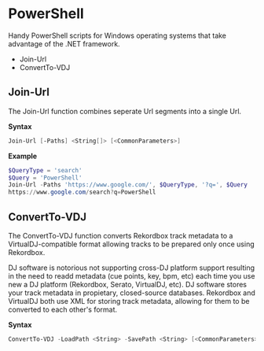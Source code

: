 
# PowerShell

Handy PowerShell scripts for Windows operating systems that take advantage of the .NET framework.

* Join-Url
* ConvertTo-VDJ

## Join-Url

The Join-Url function combines seperate Url segments into a single Url.

**Syntax**
```powershell
Join-Url [-Paths] <String[]> [<CommonParameters>]
```

**Example**
```powershell
$QueryType = 'search'
$Query = 'PowerShell'
Join-Url -Paths 'https://www.google.com/', $QueryType, '?q=', $Query
https://www.google.com/search?q=PowerShell
```

## ConvertTo-VDJ

The ConvertTo-VDJ function converts Rekordbox track metadata to a VirtualDJ-compatible format allowing tracks to be prepared only once using Rekordbox.

DJ software is notorious not supporting cross-DJ platform support resulting in the need to readd metadata (cue points, key, bpm, etc) each time you use new a DJ platform (Rekordbox, Serato, VirtualDJ, etc). DJ software stores your track metadata in propietary, closed-source databases. Rekordbox and VirtualDJ both use XML for storing track metadata, allowing for them to be converted to each other's format.

**Syntax**
```powershell
ConvertTo-VDJ -LoadPath <String> -SavePath <String> [<CommonParameters>]
```
